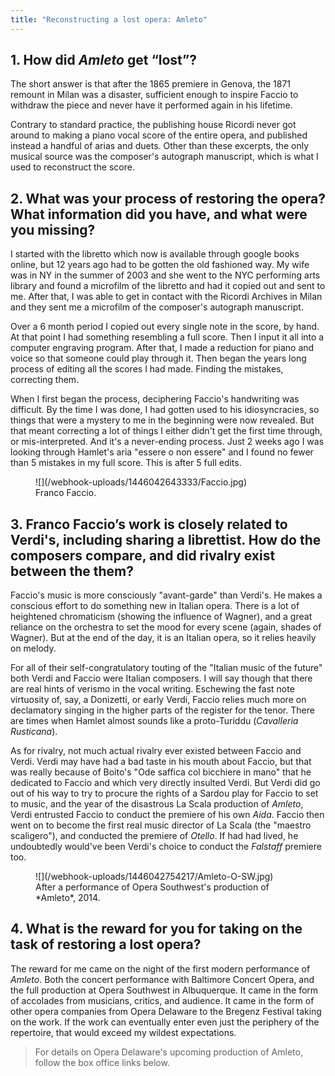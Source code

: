 ```yaml
---
title: "Reconstructing a lost opera: Amleto"
---
```


## 1. How did *Amleto* get “lost”?

The short answer is that after the 1865 premiere in Genova, the 1871 remount in Milan was a disaster, sufficient enough to inspire Faccio to withdraw the piece and never have it performed again in his lifetime.

Contrary to standard practice, the publishing house Ricordi never got around to making a piano vocal score of the entire opera, and published instead a handful of arias and duets. Other than these excerpts, the only musical source was the composer's autograph manuscript, which is what I used to reconstruct the score.

## 2. What was your process of restoring the opera? What information did you have, and what were you missing?

I started with the libretto which now is available through google books online, but 12 years ago had to be gotten the old fashioned way. My wife was in NY in the summer of 2003 and she went to the NYC performing arts library and found a microfilm of the libretto and had it copied out and sent to me. After that, I was able to get in contact with the Ricordi Archives in Milan and they sent me a microfilm of the composer's autograph manuscript. 

Over a 6 month period I copied out every single note in the score, by hand. At that point I had something resembling a full score. Then I input it all into a computer engraving program. After that, I made a reduction for piano and voice so that someone could play through it. Then began the years long process of editing all the scores I had made. Finding the mistakes, correcting them. 

When I first began the process, deciphering Faccio's handwriting was difficult. By the time I was done, I had gotten used to his idiosyncracies, so things that were a mystery to me in the beginning were now revealed. But that meant correcting a lot of things I either didn't get the first time through, or mis-interpreted. And it's a never-ending process. Just 2 weeks ago I was looking through Hamlet's aria "essere o non essere" and I found no fewer than 5 mistakes in my full score. This is after 5 full edits.

<figure data-type="image">
![](/webhook-uploads/1446042643333/Faccio.jpg)
<figcaption>Franco Faccio.</figcaption>
</figure>

## 3. Franco Faccio’s work is closely related to Verdi's, including sharing a librettist. How do the composers compare, and did rivalry exist between the them?

Faccio's music is more consciously "avant-garde" than Verdi's. He makes a conscious effort to do something new in Italian opera. There is a lot of heightened chromaticism (showing the influence of Wagner), and a great reliance on the orchestra to set the mood for every scene (again, shades of Wagner). But at the end of the day, it is an Italian opera, so it relies heavily on melody. 

For all of their self-congratulatory touting of the "Italian music of the future" both Verdi and Faccio were Italian composers. I will say though that there are real hints of verismo in the vocal writing. Eschewing the fast note virtuosity of, say, a Donizetti, or early Verdi, Faccio relies much more on declamatory singing in the higher parts of the register for the tenor. There are times when Hamlet almost sounds like a proto-Turiddu (*Cavalleria Rusticana*). 

As for rivalry, not much actual rivalry ever existed between Faccio and Verdi. Verdi may have had a bad taste in his mouth about Faccio, but that was really because of Boito's "Ode saffica col bicchiere in mano" that he dedicated to Faccio and which very directly insulted Verdi. But Verdi did go out of his way to try to procure the rights of a Sardou play for Faccio to set to music, and the year of the disastrous La Scala production of *Amleto*, Verdi entrusted Faccio to conduct the premiere of his own *Aida*. Faccio then went on to become the first real music director of La Scala (the "maestro scaligero"), and conducted the premiere of *Otello*. If had had lived, he undoubtedly would've been Verdi's choice to conduct the *Falstaff* premiere too.

<figure data-type="image">
![](/webhook-uploads/1446042754217/Amleto-O-SW.jpg)
<figcaption>After a performance of Opera Southwest's production of *Amleto*, 2014.</figcaption>
</figure>

## 4. What is the reward for you for taking on the task of restoring a lost opera?

The reward for me came on the night of the first modern performance of *Amleto*. Both the concert performance with Baltimore Concert Opera, and the full production at Opera Southwest in Albuquerque. It came in the form of accolades from musicians, critics, and audience. It came in the form of other opera companies from Opera Delaware to the Bregenz Festival taking on the work. If the work can eventually enter even just the periphery of the repertoire, that would exceed my wildest expectations.

>For details on Opera Delaware's upcoming production of Amleto, follow the box office links below.
